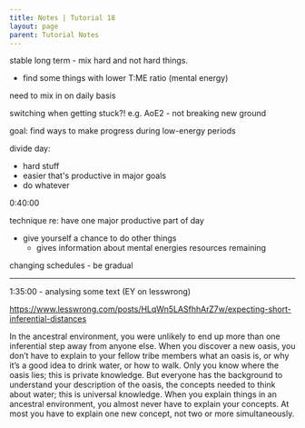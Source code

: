 ```yaml
---
title: Notes | Tutorial 18
layout: page
parent: Tutorial Notes
---
```


stable long term - mix hard and not hard things.
- find some things with lower T:ME ratio (mental energy)

need to mix in on daily basis

switching when getting stuck?! e.g. AoE2 - not breaking new ground

goal: find ways to make progress during low-energy periods

divide day:

- hard stuff
- easier that's productive in major goals
- do whatever

0:40:00

technique re: have one major productive part of day
- give yourself a chance to do other things
  - gives information about mental energies resources remaining

changing schedules - be gradual



----

1:35:00 - analysing some text (EY on lesswrong)

https://www.lesswrong.com/posts/HLqWn5LASfhhArZ7w/expecting-short-inferential-distances

In the ancestral environment, you were unlikely to end up more than one inferential step away from anyone else. When you discover a new oasis, you don’t have to explain to your fellow tribe members what an oasis is, or why it’s a good idea to drink water, or how to walk. Only you know where the oasis lies; this is private knowledge. But everyone has the background to understand your description of the oasis, the concepts needed to think about water; this is universal knowledge. When you explain things in an ancestral environment, you almost never have to explain your concepts. At most you have to explain one new concept, not two or more simultaneously.
